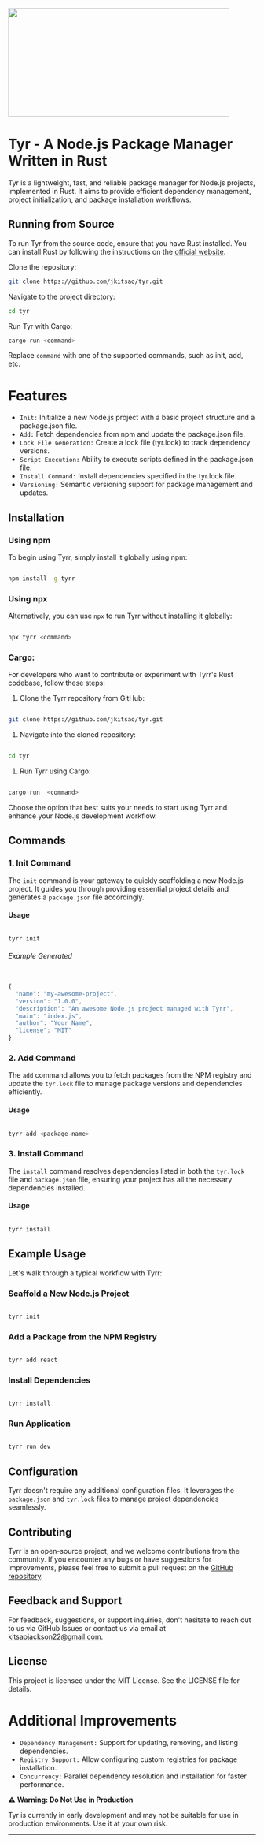 <img src="https://static.wikia.nocookie.net/godofwar/images/e/e3/Fj1v1EXaAAA6H7Y.jpeg/revision/latest/scale-to-width-down/1000?cb=20230107133419" height="220" width="450"/>

# Tyr - A Node.js Package Manager Written in Rust

Tyr is a lightweight, fast, and reliable package manager for Node.js projects, implemented in Rust. It aims to provide efficient dependency management, project initialization, and package installation workflows.

## Running from Source

To run Tyr from the source code, ensure that you have Rust installed. You can install Rust by following the instructions on the [official website](https://www.rust-lang.org/tools/install).

Clone the repository:

```sh
git clone https://github.com/jkitsao/tyr.git
```

Navigate to the project directory:

```sh
cd tyr
```

Run Tyr with Cargo:

```sh
cargo run <command>
```

Replace `command` with one of the supported commands, such as init, add, etc.

# Features

- `Init:` Initialize a new Node.js project with a basic project structure and a package.json file.
- `Add:` Fetch dependencies from npm and update the package.json file.
- `Lock File Generation:` Create a lock file (tyr.lock) to track dependency versions.
- `Script Execution:` Ability to execute scripts defined in the package.json file.
- `Install Command:` Install dependencies specified in the tyr.lock file.
- `Versioning:` Semantic versioning support for package management and updates.

## Installation

### Using npm

To begin using Tyrr, simply install it globally using npm:

```sh

npm install -g tyrr

```

### Using npx

Alternatively, you can use `npx` to run Tyrr without installing it globally:

```sh

npx tyrr <command>

```

### Cargo:

For developers who want to contribute or experiment with Tyrr's Rust codebase, follow these steps:

1.  Clone the Tyrr repository from GitHub:

```sh

git clone https://github.com/jkitsao/tyr.git

```

1.  Navigate into the cloned repository:

```sh

cd tyr

```

1.  Run Tyrr using Cargo:

```sh

cargo run  <command>

```

Choose the option that best suits your needs to start using Tyrr and enhance your Node.js development workflow.

## Commands

### 1\. Init Command

The `init` command is your gateway to quickly scaffolding a new Node.js project. It guides you through providing essential project details and generates a `package.json` file accordingly.

#### Usage

```

tyrr init

```

###### Example Generated

```js

{
  "name": "my-awesome-project",
  "version": "1.0.0",
  "description": "An awesome Node.js project managed with Tyrr",
  "main": "index.js",
  "author": "Your Name",
  "license": "MIT"
}

```

### 2\. Add Command

The `add` command allows you to fetch packages from the NPM registry and update the `tyr.lock` file to manage package versions and dependencies efficiently.

#### Usage

```sh

tyrr add <package-name>

```

### 3\. Install Command

The `install` command resolves dependencies listed in both the `tyr.lock` file and `package.json` file, ensuring your project has all the necessary dependencies installed.

#### Usage

```sh

tyrr install

```

## Example Usage

Let's walk through a typical workflow with Tyrr:

### Scaffold a New Node.js Project

```sh

tyrr init

```

### Add a Package from the NPM Registry

```sh

tyrr add react

```

### Install Dependencies

```sh

tyrr install

```

### Run Application

```sh

tyrr run dev

```

## Configuration

Tyrr doesn't require any additional configuration files. It leverages the `package.json` and `tyr.lock` files to manage project dependencies seamlessly.

## Contributing

Tyrr is an open-source project, and we welcome contributions from the community. If you encounter any bugs or have suggestions for improvements, please feel free to submit a pull request on the [GitHub repository](https://github.com/jkitsao/tyr).

## Feedback and Support

For feedback, suggestions, or support inquiries, don't hesitate to reach out to us via GitHub Issues or contact us via email at kitsaojackson22@gmail.com.

## License

This project is licensed under the MIT License. See the LICENSE file for details.

# Additional Improvements

- `Dependency Management:` Support for updating, removing, and listing dependencies.
- `Registry Support:` Allow configuring custom registries for package installation.
- `Concurrency:` Parallel dependency resolution and installation for faster performance.

⚠️ **Warning: Do Not Use in Production**

Tyr is currently in early development and may not be suitable for use in production environments. Use it at your own risk.

---
